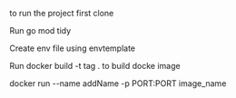 to run the project first clone

Run go mod tidy

Create env file using envtemplate

Run docker build -t tag . to build docke image

 docker run  --name addName  -p PORT:PORT image_name